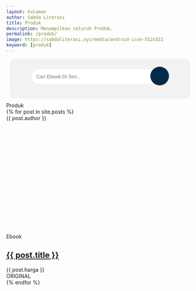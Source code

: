 ```yaml
---
layout: halaman
author: Sabda Literasi
title: Produk
description: Menampilkan seluruh Produk.
permalink: /produk/
image: https://sabdaliterasi.xyz/media/android-icon-512x512
keyword: [produk]
---
```

<style>.search-area{background:#f2f2f2;padding:10px;border:1px solid #f3f3f3;margin:10px;text-align:center;border-radius:10px}.codehim-ss-bar{padding:10px;box-sizing:border-box}.codehim-ss-bar input[type=text]{color:#444;caret-color:#000;font-size:10pt;width:80%;padding:13px;display:inline;background:#fff;border:1px solid #e6e6e6;outline:0;border-radius:30px 0 0 30px}.codehim-circle-search-button:hover{box-shadow:1px 2px 6px #444;color:#3ea055;background:#fff}.codehim-ss-bar input[type=text]:focus{background:#fff;box-shadow:1px 2px 8px #3ea055}.codehim-circle-search-button{display:inline-block;margin-left:-33px;border:0;outline:0;background:#052a49;color:#fff;width:50px;height:50px;cursor:pointer;transition:.3s;-webkit-transition:.3s;-moz-transition:.3s;font-size:14pt;border-radius:50%}.codehim-circle-search-button:before{content:"\e986";font-family:sugengidfont;font-weight:400}</style>
<div class='search-area'><div class='codehim-ss-bar'> <form id="CariProduk"><input onkeyup="cariproduk()" type='text' id="SerNOw" autocomplete="off" placeholder="Cari Ebook Di Sini..."/><button type="submit" class="codehim-circle-search-button" disabled> </button> </form> </div> </div>
<div class='post-container post-index'>
<div class='breadcrumbs-index'>
<div class='breadcrumbs'>
<span class='pagination-left' id="hasilo">Produk </span>
<span class='pagination-right'></span>
</div>
</div>
<div class='post-message-container'>
</div>
{% for post in site.posts %}
<article data-search-term="{{ post.title | replace: ' ','' | downcase }}{{ post.author | replace: ' ','' | downcase }}{{ post.description | replace: ' ','' | downcase }}" class="post-outer searproduk"> <div class="post"> <div class="img-thumbnail"><span class='sabda-bookmark-btn produkmark' data-quantity='1' data-borkimage='{{ post.image }}?resize=320%2C320&ssl=1' data-id='{{ post.url | replace: "/","" }}' data-link='{{ post.url | prepend: site.url }}' data-title='{{ post.title }}'><i class="fa-regular fa-bookmark"></i></span> <div class="ini-stokhabis">{{ post.author }}</div> <a href="{{ site.url }}{{ post.url }}"> <img alt="{{ post.title }}" class="lazy" data-src="{{ post.image }}" height="300" src="data:image/png;base64,R0lGODlhAQABAAD/ACwAAAAAAQABAAACADs=" title="{{ post.title }}" width="300"> <div class="lazy-loading"></div> </a> </div> <div class="post-summary"> <div class="label-info"> <span>Ebook</span></div> <h2 class="post-title"> <a href="{{ site.url }}{{ post.url }}">{{ post.title }}</a> </h2> <div class="post-snippet" id="post-snippet-{{ post.buy | replace: 'https://lynk.id/sabdaliterasi/' , '' | upcase }}SL"><div class="produk-snippet" id="produk-snippet{{ post.buy | replace: 'https://lynk.id/sabdaliterasi/' , '' | upcase }}SL"><div class="harga-produk">{{ post.harga }}</div><div class="Rate" data-id="{{ post.url }}"></div><div class="status-produk"><div class="info-produk">ORIGINAL</div></div></div> <div class="js-produk-snippet" id="js-produk-snippet-{{ post.buy | replace: 'https://lynk.id/sabdaliterasi/' , '' | upcase }}SL"></div></div></div></div></article>
{% endfor %}
  </div><div id="isi_produk"></div>




  

<script>
  var url_wa = 'https://api.whatsapp.com/send/';
  if( /Android|webOS|iPhone|iPad|iPod|BlackBerry|IEMobile|Opera Mini/i.test(navigator.userAgent) ){url_wa = 'whatsapp://send/'};  
function noproduk(){      
var kaka=document.getElementsByClassName('showw');
var kaka1=document.getElementById("hasilo");
if (kaka.length > 0){
        kaka1.innerHTML='Total Ebook: '+kaka.length
          }
      else{
          kaka1.innerHTML='Maaf Ebook yang Anda cari belum kami input.<br>HUBUNGI PENJUAL UNTUK REQUEST EBOOK<br><a href="'+url_wa+'?phone={{ site.hp }}&amp;text=Halo%20min%20saya%20ingin%20memesan%20Ebook%2Cberikut%20datanya%3A%0A---%0AJudul%3A%0APenulis%3A%0APenerbit%3A%0A---%0Asaya%20berharap%20bisa%20segerah%20di%20upload%20di%20https%3A%2F%2Fsabdaliteari.shop" style="border: 2px solid; display: block; margin: 7px; padding: 2px; font-weight: 600;">KLIK DISINI</a>'
          }};
  function cariproduk(){
	var input = document.getElementById("SerNOw");
	var filter = input.value.toLowerCase();
	var ul = document.getElementById("isi_produk");
	var li = document.querySelectorAll("article.searproduk");
	for(var i = 0; i<li.length; i++){
		var ahref = li[i];
		if(ahref.getAttribute('data-search-term').toLowerCase().indexOf(filter.split(' ').join('')) > -1){
			li[i].classList.remove('hidden');
            li[i].classList.add('showw');

		}
      else{
			li[i].classList.add('hidden');
          li[i].classList.remove('showw');   
        }
noproduk()
	}
}; 

function PARams(){
  var e=function e(a=null){if(null===a)return null;for(var t,i=[],l=window.location.href.slice(window.location.href.indexOf("?")+1).split("&"),s=0;s<l.length;s++)t=l[s].split("="),i.push(t[0]),i[t[0]]=t[1];return i[a]}("ebook"),a=e.toLowerCase().replace("#","").split("%20").join("");console.log(a),document.getElementById("isi_produk");for(var t=document.querySelectorAll("article.searproduk"),i=0;i<t.length;i++){t[i].getAttribute("data-search-term").toLowerCase().indexOf(a.split(" ").join(""))>-1?(t[i].classList.remove("hidden"),t[i].classList.add("showw")):(t[i].classList.add("hidden"),t[i].classList.remove("showw"));var l=document.getElementsByClassName("showw"),s=document.getElementById("hasilo");l.length>0?s.innerHTML="Hasil dari:  <i>"+e.toUpperCase().replace("#","").split("%20").join(" ")+"</i><br/> Total Ebook: "+l.length:s.innerHTML='Maaf Ebook yang Anda cari (<i>'+e.toUpperCase().replace("#","").split("%20").join(" ")+'</i>) belum kami input.<br>HUBUNGI PENJUAL UNTUK REQUEST EBOOK<br><a href="'+url_wa+'?phone={{ site.hp }}&amp;text=Halo%20min%20saya%20ingin%20memesan%20Ebook%2Cberikut%20datanya%3A%0A---%0AJudul%3A%0APenulis%3A%0APenerbit%3A%0A---%0Asaya%20berharap%20bisa%20segerah%20di%20upload%20di%20https%3A%2F%2Fsabdaliteari.shop" style="border: 2px solid; display: block; margin: 7px; padding: 2px; font-weight: 600;">KLIK DISINI</a>',document.getElementById("ulng").style.display="flex"}}
  
  </script>
